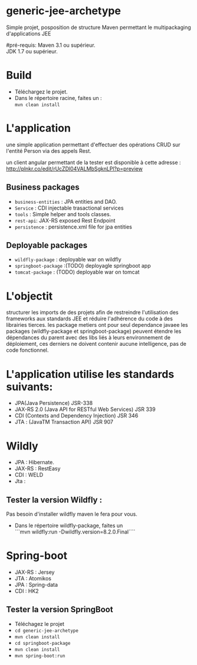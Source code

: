 # generic-jee-archetype
Simple projet, posposition de structure Maven permettant le multipackaging d'applications JEE



#pré-requis: 
Maven 3.1 ou supérieur.    
JDK 1.7 ou supérieur. 

# Build 
* Téléchargez le projet.
* Dans le répertoire racine, faites un :         
        ```mvn clean install```    


# L'application 
une simple application permettant d'effectuer des opérations CRUD sur l'entité Person via des appels Rest.   

un client angular permettant de la tester est disponible à cette adresse : 
http://plnkr.co/edit/rUcZDl04VALMbSgknLPl?p=preview   

## Business packages

* `business-entities` : JPA entities and DAO.
* `Service` : CDI injectable trasactional services
* `tools` : Simple helper and tools classes.
* `rest-api`: JAX-RS exposed Rest Endpoint
* `persistence` : persistence.xml file for jpa entities

## Deployable packages
* `wildfly-package` : deployable war on wildfly
* `springboot-package` :(TODO) deployagle springboot app
* `tomcat-package` : (TODO) deployable war on tomcat 


# L'objectit

structurer les imports de des projets afin de restreindre l'utilisation des frameworks aux standards JEE et réduire l'adhérence du code à des librairies tierces.
les package metiers ont pour seul dependance javaee
les packages (wildfly-package et springboot-package) peuvent étendre les dépendances du parent avec des libs liés à leurs environnement de déploiement, ces derniers ne doivent contenir aucune intelligence, pas de code fonctionnel.


# L'application utilise les standards suivants: 
* JPA(Java Persistence) JSR-338 
* JAX-RS 2.0 (Java API for RESTful Web Services) JSR 339
* CDI (Contexts and Dependency Injection) JSR 346
* JTA : (JavaTM Transaction API) JSR 907

# Wildly
* JPA : Hibernate.
* JAX-RS : RestEasy
* CDI : WELD
* Jta : 

## Tester la version Wildfly : 
Pas besoin d'installer wildfly maven le fera pour vous.
* Dans le répertoire wildfly-package, faites un    
        ```mvn wildfly:run -Dwildfly.version=8.2.0.Final````


# Spring-boot 
* JAX-RS : Jersey
* JTA : Atomikos
* JPA : Spring-data
* CDI : HK2


## Tester la version SpringBoot

* Téléchagez le projet
* `cd generic-jee-archetype`  
* `mvn clean install `  
* `cd springboot-package`  
* `mvn clean install`
* `mvn spring-boot:run`   



